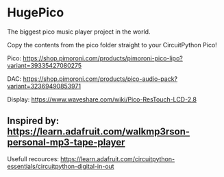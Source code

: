 # HugePico
The biggest pico music player project in the world.

Copy the contents from the pico folder straight to your CircuitPython Pico!


Pico: https://shop.pimoroni.com/products/pimoroni-pico-lipo?variant=39335427080275

DAC: https://shop.pimoroni.com/products/pico-audio-pack?variant=32369490853971

Display: https://www.waveshare.com/wiki/Pico-ResTouch-LCD-2.8



Inspired by: https://learn.adafruit.com/walkmp3rson-personal-mp3-tape-player
-----------------------------------------------------------------------------
Usefull recources:
https://learn.adafruit.com/circuitpython-essentials/circuitpython-digital-in-out
